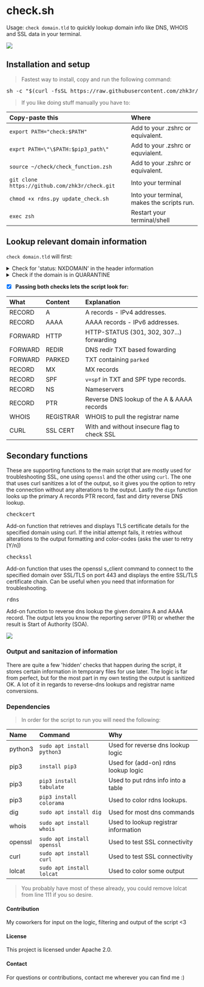 # **check.sh**
Usage: ```check domain.tld``` to quickly lookup domain info like DNS, WHOIS and SSL data in your terminal.

<kbd>
  <img src="https://github.com/zhk3r/check/assets/37957791/45595ed8-8460-4e7a-9a24-b6a66f0e067e">
</kbd>

## **Installation and setup**
> Fastest way to install, copy and run the following command:

<pre lang="bash">
sh -c "$(curl -fsSL https://raw.githubusercontent.com/zhk3r/check/master/install.sh)"
</pre>
> If you like doing stuff manually you have to:

| Copy-paste this                                      | Where                                                 |
| :----------------------------------------------------|:------------------------------------------------------|
| ```export PATH="check:$PATH"```                      | Add to your .zshrc or equivalent.                     |
| ```exprt PATH=\"\$PATH:$pip3_path\"```               | Add to your .zshrc or equvialent.                     |
| ```source ~/check/check_function.zsh```              | Add to your .zshrc or equivalent.                     |
| ```git clone https://github.com/zhk3r/check.git```   | Into your terminal                                    |
| ```chmod +x rdns.py update_check.sh```               | Into your terminal, makes the scripts run.            |
| ```exec zsh```                                       | Restart your terminal/shell                           |

## **Lookup relevant domain information**

```check domain.tld``` will first:

<details>
  <summary>Check for 'status: NXDOMAIN' in the header information</summary>
this status indicates that the domain does not exist, the script will stop here.
</details>
<details>
  <summary>Check if the domain is in QUARANTINE</summary>
if the domain has 'status: NXDOMAIN' and SOA starts at 'charm.norid.no' the script will whois the domain and look for "No match" - if that string isn't found the script will report the domain as in QUARANTINE.
</details>

- [x] **Passing both checks lets the script look for:**

| What    | Content   |  Explanation                                      |
| :-------|:----------|:--------------------------------------------------|
| RECORD  | A         | A records - IPv4 addresses.                       |
| RECORD  | AAAA      | AAAA records - IPv6 addresses.                    |
| FORWARD | HTTP      | HTTP-STATUS (301, 302, 307...) forwarding         |
| FORWARD | REDIR     | DNS redir TXT based fowarding                     |
| FORWARD | PARKED    | TXT containing ```parked```                       |
| RECORD  | MX        | MX records                                        |
| RECORD  | SPF       | ```v=spf``` in TXT and SPF type records.          |
| RECORD  | NS        | Nameservers                                       |
| RECORD  | PTR       | Reverse DNS lookup of the A & AAAA records        |
| WHOIS   | REGISTRAR | WHOIS to pull the registrar name                  |
| CURL    | SSL CERT  | With and without insecure flag to check SSL       |

## Secondary functions

These are supporting functions to the main script that are mostly used for troubleshooting SSL, one using ```openssl``` and the other using ```curl```. The one that uses curl sanitizes a lot of the output, so it gives you the option to retry the connection without any alterations to the output. Lastly the ```digx``` function looks up the primary A records PTR record, fast and dirty reverse DNS lookup.

<pre lang="bash">checkcert</pre>

Add-on function that retrieves and displays TLS certificate details for the specified domain using curl. If the initial attempt fails, it retries without alterations to the output formatting and color-codes (asks the user to retry [Y/n])

<pre lang="bash">checkssl</pre>

Add-on function that uses the openssl s_client command to connect to the specified domain over SSL/TLS on port 443 and displays the entire SSL/TLS certificate chain. Can be useful when you need that information for troubleshooting.

<pre lang="bash">rdns</pre>

Add-on function to reverse dns lookup the given domains A and AAAA record. The output lets you know the reporting server (PTR) or whether the result is Start of Authority (SOA).

<kbd>
  <img src="https://github.com/zhk3r/check/assets/37957791/0e34aeaa-84d7-4a8b-a7c8-2158f6d03bdd)">
</kbd>

### **Output and sanitazion of information**

There are quite a few 'hidden' checks that happen during the script, it stores certain information in temporary files for use later. The logic is far from perfect, but for the most part in my own testing the output is sanitized OK. A lot of it in regards to reverse-dns lookups and registrar name conversions.

### **Dependencies**

> In order for the script to run you will need the following:

| Name    | Command                        | Why
| :-------| :------------------------------| :----------------------------------------|
| python3 | ```sudo apt install python3``` | Used for reverse dns lookup logic        |
| pip3    | ```install pip3```             | Used for (add-on) rdns lookup logic      |
| pip3    | ```pip3 install tabulate```    | Used to put rdns info into a table       |
| pip3    | ```pip3 install colorama```    | Used to color rdns lookups.              |
| dig     | ```sudo apt install dig```     | Used for most dns commands               |
| whois   | ```sudo apt install whois```   | Used to lookup registrar information     |
| openssl | ```sudo apt install openssl``` | Used to test SSL connectivity            |
| curl    | ```sudo apt install curl```    | Used to test SSL connectivity            |
| lolcat  | ```sudo apt install lolcat```  | Used to color some output                |

> You probably have most of these already, you could remove lolcat from line 111 if you so desire.

#### Contribution
My coworkers for input on the logic, filtering and output of the script <3

#### License
This project is licensed under Apache 2.0.

#### Contact
For questions or contributions, contact me wherever you can find me :)
